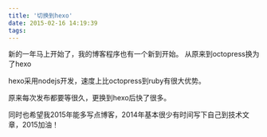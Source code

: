 ```yaml
---
title: '切换到hexo'
date: 2015-02-16 14:19:39
tags:
---
```

新的一年马上开始了，我的博客程序也有一个新到开始。
从原来到octopress换为了hexo

hexo采用nodejs开发，速度上比octopress到ruby有很大优势。

原来每次发布都要等很久，更换到hexo后快了很多。

同时也希望我2015年能多写点博客，2014年基本很少有时间写下自己到技术文章，2015加油！
